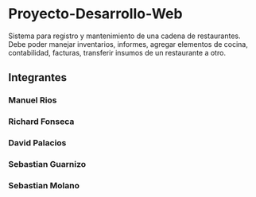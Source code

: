 # Proyecto-Desarrollo-Web
Sistema para registro y mantenimiento de una cadena de restaurantes. Debe poder manejar inventarios, informes, agregar elementos de cocina, contabilidad, facturas, transferir insumos de un restaurante a otro.

## Integrantes

### Manuel Rios 
### Richard Fonseca
### David Palacios
### Sebastian Guarnizo
### Sebastian Molano
